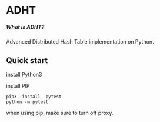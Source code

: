 # ADHT



##### What is ADHT?

Advanced Distributed Hash Table  implementation on Python.



## Quick start

install Python3

install PIP



```
pip3  install  pytest
python -m pytest
```

when using pip, make sure to turn off proxy.

